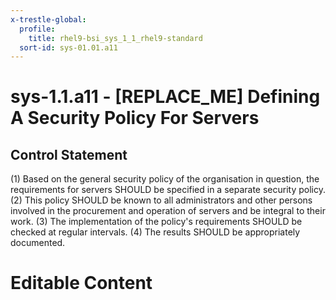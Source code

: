 ```yaml
---
x-trestle-global:
  profile:
    title: rhel9-bsi_sys_1_1_rhel9-standard
  sort-id: sys-01.01.a11
---
```


# sys-1.1.a11 - \[REPLACE_ME\] Defining A Security Policy For Servers

## Control Statement

(1) Based on the general security policy of the organisation in question, the requirements for
servers SHOULD be specified in a separate security policy. (2) This policy SHOULD be known to
all administrators and other persons involved in the procurement and operation of servers and
be integral to their work. (3) The implementation of the policy's requirements SHOULD be
checked at regular intervals. (4) The results SHOULD be appropriately documented.

# Editable Content

<!-- Make additions and edits below -->
<!-- The above represents the contents of the control as received by the profile, prior to additions. -->
<!-- If the profile makes additions to the control, they will appear below. -->
<!-- The above markdown may not be edited but you may edit the content below, and/or introduce new additions to be made by the profile. -->
<!-- If there is a yaml header at the top, parameter values may be edited. Use --set-parameters to incorporate the changes during assembly. -->
<!-- The content here will then replace what is in the profile for this control, after running profile-assemble. -->
<!-- The current profile has no added parts for this control, but you may add new ones here. -->
<!-- Each addition must have a heading either of the form ## Control my_addition_name -->
<!-- or ## Part a. (where the a. refers to one of the control statement labels.) -->
<!-- "## Control" parts are new parts added after the statement part. -->
<!-- "## Part" parts are new parts added into the top-level statement part with that label. -->
<!-- Subparts may be added with nested hash levels of the form ### My Subpart Name -->
<!-- underneath the parent ## Control or ## Part being added -->
<!-- See https://oscal-compass.github.io/compliance-trestle/tutorials/ssp_profile_catalog_authoring/ssp_profile_catalog_authoring for guidance. -->
